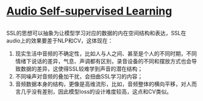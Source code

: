 # [Audio Self-supervised Learning](https://github.com/iLovEing/notebook/issues/30)

##

SSL的思想可以抽象为让模型学习对应的数据的内在空间结构和表达，SSL在audio上的效果要差于NLP和CV，这体现在：
1. 现实生活中音频的不确定性，比如人与人之间、甚至是个人的不同时期，不同情绪下说话的差异，气息、声调都有区别，录音设备的不同和摆放方式也会导致数据的差异，这使得SSL较难学到声音的潜在结构；
2. 不同噪声对音频的叠加干扰，会扭曲SSL学习的内容；
3. 音频数据本身的结构，更像是高维流形，比如，音频整体的横向平移，对人而言几乎没有差别，因此模型loss的设计难度较高，这点和CV类似。